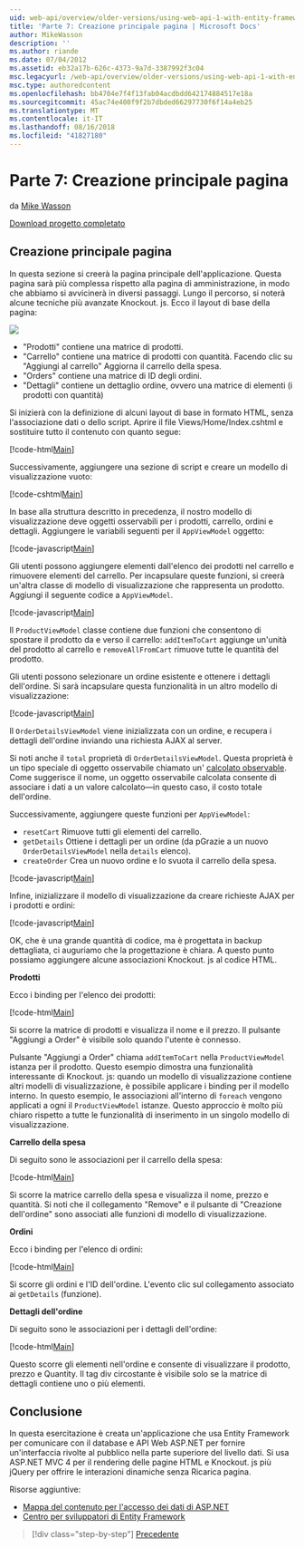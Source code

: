 ```yaml
---
uid: web-api/overview/older-versions/using-web-api-1-with-entity-framework-5/using-web-api-with-entity-framework-part-7
title: 'Parte 7: Creazione principale pagina | Microsoft Docs'
author: MikeWasson
description: ''
ms.author: riande
ms.date: 07/04/2012
ms.assetid: eb32a17b-626c-4373-9a7d-3387992f3c04
msc.legacyurl: /web-api/overview/older-versions/using-web-api-1-with-entity-framework-5/using-web-api-with-entity-framework-part-7
msc.type: authoredcontent
ms.openlocfilehash: bb4704e7f4f13fab04acdbdd642174884517e18a
ms.sourcegitcommit: 45ac74e400f9f2b7dbded66297730f6f14a4eb25
ms.translationtype: MT
ms.contentlocale: it-IT
ms.lasthandoff: 08/16/2018
ms.locfileid: "41827180"
---
```

<a name="part-7-creating-the-main-page"></a>Parte 7: Creazione principale pagina
====================
da [Mike Wasson](https://github.com/MikeWasson)

[Download progetto completato](http://code.msdn.microsoft.com/ASP-NET-Web-API-with-afa30545)

## <a name="creating-the-main-page"></a>Creazione principale pagina

In questa sezione si creerà la pagina principale dell'applicazione. Questa pagina sarà più complessa rispetto alla pagina di amministrazione, in modo che abbiamo si avvicinerà in diversi passaggi. Lungo il percorso, si noterà alcune tecniche più avanzate Knockout. js. Ecco il layout di base della pagina:

![](using-web-api-with-entity-framework-part-7/_static/image1.png)

- "Prodotti" contiene una matrice di prodotti.
- "Carrello" contiene una matrice di prodotti con quantità. Facendo clic su "Aggiungi al carrello" Aggiorna il carrello della spesa.
- "Orders" contiene una matrice di ID degli ordini.
- "Dettagli" contiene un dettaglio ordine, ovvero una matrice di elementi (i prodotti con quantità)

Si inizierà con la definizione di alcuni layout di base in formato HTML, senza l'associazione dati o dello script. Aprire il file Views/Home/Index.cshtml e sostituire tutto il contenuto con quanto segue:

[!code-html[Main](using-web-api-with-entity-framework-part-7/samples/sample1.html)]

Successivamente, aggiungere una sezione di script e creare un modello di visualizzazione vuoto:

[!code-cshtml[Main](using-web-api-with-entity-framework-part-7/samples/sample2.cshtml)]

In base alla struttura descritto in precedenza, il nostro modello di visualizzazione deve oggetti osservabili per i prodotti, carrello, ordini e dettagli. Aggiungere le variabili seguenti per il `AppViewModel` oggetto:

[!code-javascript[Main](using-web-api-with-entity-framework-part-7/samples/sample3.js)]

Gli utenti possono aggiungere elementi dall'elenco dei prodotti nel carrello e rimuovere elementi del carrello. Per incapsulare queste funzioni, si creerà un'altra classe di modello di visualizzazione che rappresenta un prodotto. Aggiungi il seguente codice a `AppViewModel`.

[!code-javascript[Main](using-web-api-with-entity-framework-part-7/samples/sample4.js?highlight=4)]

Il `ProductViewModel` classe contiene due funzioni che consentono di spostare il prodotto da e verso il carrello: `addItemToCart` aggiunge un'unità del prodotto al carrello e `removeAllFromCart` rimuove tutte le quantità del prodotto.

Gli utenti possono selezionare un ordine esistente e ottenere i dettagli dell'ordine. Si sarà incapsulare questa funzionalità in un altro modello di visualizzazione:

[!code-javascript[Main](using-web-api-with-entity-framework-part-7/samples/sample5.js?highlight=4)]

Il `OrderDetailsViewModel` viene inizializzata con un ordine, e recupera i dettagli dell'ordine inviando una richiesta AJAX al server.

Si noti anche il `total` proprietà di `OrderDetailsViewModel`. Questa proprietà è un tipo speciale di oggetto osservabile chiamato un' [calcolato observable](http://knockoutjs.com/documentation/computedObservables.html). Come suggerisce il nome, un oggetto osservabile calcolata consente di associare i dati a un valore calcolato&#8212;in questo caso, il costo totale dell'ordine.

Successivamente, aggiungere queste funzioni per `AppViewModel`:

- `resetCart` Rimuove tutti gli elementi del carrello.
- `getDetails` Ottiene i dettagli per un ordine (da pGrazie a un nuovo `OrderDetailsViewModel` nella `details` elenco).
- `createOrder` Crea un nuovo ordine e lo svuota il carrello della spesa.


[!code-javascript[Main](using-web-api-with-entity-framework-part-7/samples/sample6.js?highlight=4)]

Infine, inizializzare il modello di visualizzazione da creare richieste AJAX per i prodotti e ordini:

[!code-javascript[Main](using-web-api-with-entity-framework-part-7/samples/sample7.js)]

OK, che è una grande quantità di codice, ma è progettata in backup dettagliata, ci auguriamo che la progettazione è chiara. A questo punto possiamo aggiungere alcune associazioni Knockout. js al codice HTML.

**Prodotti**

Ecco i binding per l'elenco dei prodotti:

[!code-html[Main](using-web-api-with-entity-framework-part-7/samples/sample8.html)]

Si scorre la matrice di prodotti e visualizza il nome e il prezzo. Il pulsante "Aggiungi a Order" è visibile solo quando l'utente è connesso.

Pulsante "Aggiungi a Order" chiama `addItemToCart` nella `ProductViewModel` istanza per il prodotto. Questo esempio dimostra una funzionalità interessante di Knockout. js: quando un modello di visualizzazione contiene altri modelli di visualizzazione, è possibile applicare i binding per il modello interno. In questo esempio, le associazioni all'interno di `foreach` vengono applicati a ogni il `ProductViewModel` istanze. Questo approccio è molto più chiaro rispetto a tutte le funzionalità di inserimento in un singolo modello di visualizzazione.

**Carrello della spesa**

Di seguito sono le associazioni per il carrello della spesa:

[!code-html[Main](using-web-api-with-entity-framework-part-7/samples/sample9.html)]

Si scorre la matrice carrello della spesa e visualizza il nome, prezzo e quantità. Si noti che il collegamento "Remove" e il pulsante di "Creazione dell'ordine" sono associati alle funzioni di modello di visualizzazione.

**Ordini**

Ecco i binding per l'elenco di ordini:

[!code-html[Main](using-web-api-with-entity-framework-part-7/samples/sample10.html)]

Si scorre gli ordini e l'ID dell'ordine. L'evento clic sul collegamento associato ai `getDetails` (funzione).

**Dettagli dell'ordine**

Di seguito sono le associazioni per i dettagli dell'ordine:

[!code-html[Main](using-web-api-with-entity-framework-part-7/samples/sample11.html)]

Questo scorre gli elementi nell'ordine e consente di visualizzare il prodotto, prezzo e Quantity. Il tag div circostante è visibile solo se la matrice di dettagli contiene uno o più elementi.

## <a name="conclusion"></a>Conclusione

In questa esercitazione è creata un'applicazione che usa Entity Framework per comunicare con il database e API Web ASP.NET per fornire un'interfaccia rivolte al pubblico nella parte superiore del livello dati. Si usa ASP.NET MVC 4 per il rendering delle pagine HTML e Knockout. js più jQuery per offrire le interazioni dinamiche senza Ricarica pagina.

Risorse aggiuntive:

- [Mappa del contenuto per l'accesso dei dati di ASP.NET](https://msdn.microsoft.com/library/6759sth4.aspx)
- [Centro per sviluppatori di Entity Framework](https://msdn.microsoft.com/data/ef)

> [!div class="step-by-step"]
> [Precedente](using-web-api-with-entity-framework-part-6.md)
